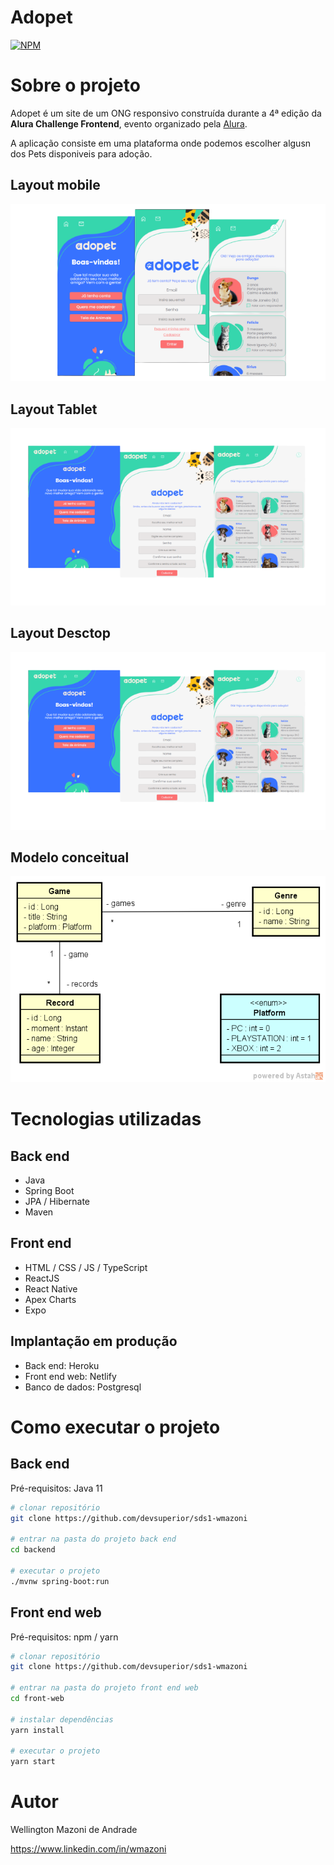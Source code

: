 # Adopet 
[![NPM](https://img.shields.io/npm/l/react)](https://github.com/DanielBarret0/adopet/blob/main/LICENSE)
# Sobre o projeto

Adopet é um site de um ONG responsivo construída durante a 4ª edição da **Alura Challenge Frontend**, evento organizado pela [Alura](https://www.alura.com.br/).

A aplicação consiste em uma plataforma onde podemos escolher algusn dos Pets disponiveis para adoção.

## Layout mobile
![Mobile 1](https://github.com/DanielBarret0/adopet/blob/main/prints/mobile-1.png)

## Layout Tablet
![tablet 1](https://github.com/DanielBarret0/adopet/blob/main/prints/tablet-1.png)

## Layout Desctop
![desktop 1](https://github.com/DanielBarret0/adopet/blob/main/prints/tablet-1.png)



## Modelo conceitual
![Modelo Conceitual](https://github.com/acenelio/assets/raw/main/sds1/modelo-conceitual.png)

# Tecnologias utilizadas
## Back end
- Java
- Spring Boot
- JPA / Hibernate
- Maven
## Front end
- HTML / CSS / JS / TypeScript
- ReactJS
- React Native
- Apex Charts
- Expo
## Implantação em produção
- Back end: Heroku
- Front end web: Netlify
- Banco de dados: Postgresql

# Como executar o projeto

## Back end
Pré-requisitos: Java 11

```bash
# clonar repositório
git clone https://github.com/devsuperior/sds1-wmazoni

# entrar na pasta do projeto back end
cd backend

# executar o projeto
./mvnw spring-boot:run
```

## Front end web
Pré-requisitos: npm / yarn

```bash
# clonar repositório
git clone https://github.com/devsuperior/sds1-wmazoni

# entrar na pasta do projeto front end web
cd front-web

# instalar dependências
yarn install

# executar o projeto
yarn start
```

# Autor

Wellington Mazoni de Andrade

https://www.linkedin.com/in/wmazoni

